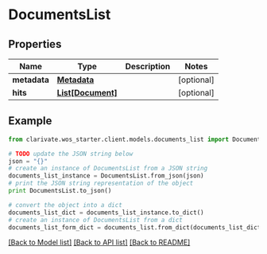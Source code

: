 # DocumentsList


## Properties

Name | Type | Description | Notes
------------ | ------------- | ------------- | -------------
**metadata** | [**Metadata**](Metadata.md) |  | [optional] 
**hits** | [**List[Document]**](Document.md) |  | [optional] 

## Example

```python
from clarivate.wos_starter.client.models.documents_list import DocumentsList

# TODO update the JSON string below
json = "{}"
# create an instance of DocumentsList from a JSON string
documents_list_instance = DocumentsList.from_json(json)
# print the JSON string representation of the object
print DocumentsList.to_json()

# convert the object into a dict
documents_list_dict = documents_list_instance.to_dict()
# create an instance of DocumentsList from a dict
documents_list_form_dict = documents_list.from_dict(documents_list_dict)
```
[[Back to Model list]](../README.md#documentation-for-models) [[Back to API list]](../README.md#documentation-for-api-endpoints) [[Back to README]](../README.md)


